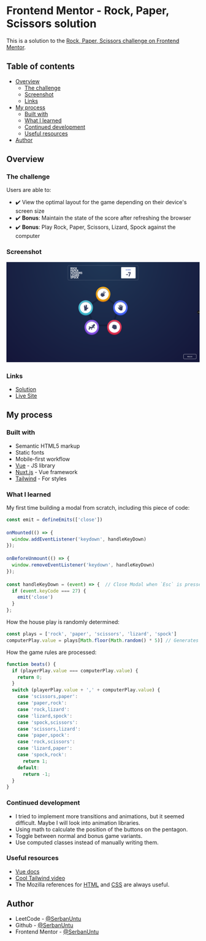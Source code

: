 # Frontend Mentor - Rock, Paper, Scissors solution

This is a solution to the [Rock, Paper, Scissors challenge on Frontend Mentor](https://www.frontendmentor.io/challenges/rock-paper-scissors-game-pTgwgvgH).

## Table of contents

- [Overview](#overview)
  - [The challenge](#the-challenge)
  - [Screenshot](#screenshot)
  - [Links](#links)
- [My process](#my-process)
  - [Built with](#built-with)
  - [What I learned](#what-i-learned)
  - [Continued development](#continued-development)
  - [Useful resources](#useful-resources)
- [Author](#author)

## Overview

### The challenge

Users are able to:

- ✔️ View the optimal layout for the game depending on their device's screen size
- ✔️ **Bonus**: Maintain the state of the score after refreshing the browser
- ✔️ **Bonus**: Play Rock, Paper, Scissors, Lizard, Spock against the computer

### Screenshot

![Screenshot](/public/images/screenshot.png)

### Links

- [Solution]()
- [Live Site](https://fm-rock-paper-scissors-game.vercel.app/)

## My process

### Built with

- Semantic HTML5 markup
- Static fonts
- Mobile-first workflow
- [Vue](https://vuejs.org/) - JS library
- [Nuxt.js](https://nuxt.com/) - Vue framework
- [Tailwind](https://tailwindcss.com/) - For styles

### What I learned

My first time building a modal from scratch, including this piece of code:
```js
const emit = defineEmits(['close'])

onMounted(() => {
  window.addEventListener('keydown', handleKeyDown)
});

onBeforeUnmount(() => {
  window.removeEventListener('keydown', handleKeyDown)
});

const handleKeyDown = (event) => {  // Close Modal when `Esc` is pressed
  if (event.keyCode === 27) {
    emit('close')
  }
};
```

How the house play is randomly determined:
```js
const plays = ['rock', 'paper', 'scissors', 'lizard', 'spock']
computerPlay.value = plays[Math.floor(Math.random() * 5)] // Generates a number between 0 and 4, matching the indexes of the array
```

How the game rules are processed:
```js
function beats() {
  if (playerPlay.value === computerPlay.value) {
    return 0;
  }
  switch (playerPlay.value + ',' + computerPlay.value) {
    case 'scissors,paper':
    case 'paper,rock':
    case 'rock,lizard':
    case 'lizard,spock':
    case 'spock,scissors':
    case 'scissors,lizard':
    case 'paper,spock':
    case 'rock,scissors':
    case 'lizard,paper':
    case 'spock,rock':
      return 1;
    default:
      return -1;
  }
}
```

### Continued development

- I tried to implement more transitions and animations, but it seemed difficult. Maybe I will look into animation libraries.
- Using math to calculate the position of the buttons on the pentagon.
- Toggle between normal and bonus game variants.
- Use computed classes instead of manually writing them.

### Useful resources

- [Vue docs](https://vuejs.org/guide/introduction)
- [Cool Tailwind video](https://www.youtube.com/watch?v=pfaSUYaSgRo)
- The Mozilla references for [HTML](https://developer.mozilla.org/en-US/docs/Web/HTML) and [CSS](https://developer.mozilla.org/en-US/docs/Web/CSS) are always useful.

## Author

- LeetCode - [@SerbanUntu](https://leetcode.com/SerbanUntu/)
- Github - [@SerbanUntu](https://github.com/SerbanUntu)
- Frontend Mentor - [@SerbanUntu](https://www.frontendmentor.io/profile/SerbanUntu)